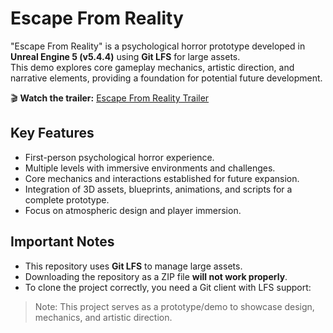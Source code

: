 # Escape From Reality

"Escape From Reality" is a psychological horror prototype developed in **Unreal Engine 5 (v5.4.4)** using **Git LFS** for large assets.  
This demo explores core gameplay mechanics, artistic direction, and narrative elements, providing a foundation for potential future development.

🎬 **Watch the trailer:** [Escape From Reality Trailer](https://www.youtube.com/watch?v=KXVc1RC7Z84&feature=youtu.be)

## Key Features

- First-person psychological horror experience.  
- Multiple levels with immersive environments and challenges.  
- Core mechanics and interactions established for future expansion.  
- Integration of 3D assets, blueprints, animations, and scripts for a complete prototype.  
- Focus on atmospheric design and player immersion.

## Important Notes

- This repository uses **Git LFS** to manage large assets.  
- Downloading the repository as a ZIP file **will not work properly**.  
- To clone the project correctly, you need a Git client with LFS support:

> Note: This project serves as a prototype/demo to showcase design, mechanics, and artistic direction.
